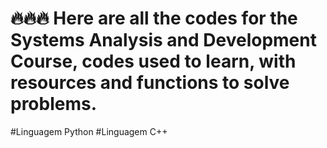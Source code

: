 # 🔥🔥🔥 Here are all the codes for the Systems Analysis and Development Course, codes used to learn, with resources and functions to solve problems.

#Linguagem Python
#Linguagem C++
